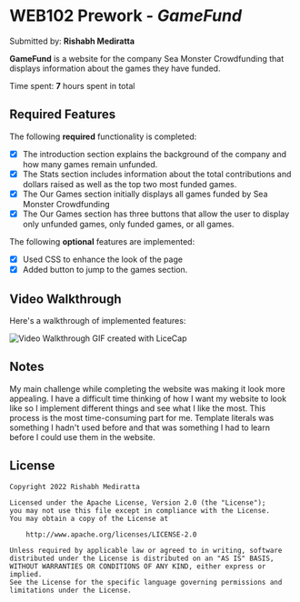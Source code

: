 # WEB102 Prework - *GameFund*

Submitted by: **Rishabh Mediratta**

**GameFund** is a website for the company Sea Monster Crowdfunding that displays information about the games they have funded.

Time spent: **7** hours spent in total

## Required Features

The following **required** functionality is completed:

* [x] The introduction section explains the background of the company and how many games remain unfunded.
* [x] The Stats section includes information about the total contributions and dollars raised as well as the top two most funded games.
* [x] The Our Games section initially displays all games funded by Sea Monster Crowdfunding
* [x] The Our Games section has three buttons that allow the user to display only unfunded games, only funded games, or all games.

The following **optional** features are implemented:

* [x] Used CSS to enhance the look of the page
* [x] Added button to jump to the games section.

## Video Walkthrough

Here's a walkthrough of implemented features:

<img src='walkthrough.gif' title='Video Walkthrough' width='' alt='Video Walkthrough' />
<!-- Link to walkthrough: -->
<!-- https://i.imgur.com/SIJJeLN.gif -->
<!-- Replace this with whatever GIF tool you used! -->
GIF created with LiceCap
<!-- Recommended tools:
[Kap](https://getkap.co/) for macOS
[ScreenToGif](https://www.screentogif.com/) for Windows
[peek](https://github.com/phw/peek) for Linux. -->

## Notes

My main challenge while completing the website was making it look more appealing. I have a difficult time thinking
of how I want my website to look like so I implement different things and see what I like the most. This process
is the most time-consuming part for me. Template literals was something I hadn't used before and that was something 
I had to learn before I could use them in the website. 

## License

    Copyright 2022 Rishabh Mediratta

    Licensed under the Apache License, Version 2.0 (the "License");
    you may not use this file except in compliance with the License.
    You may obtain a copy of the License at

        http://www.apache.org/licenses/LICENSE-2.0

    Unless required by applicable law or agreed to in writing, software
    distributed under the License is distributed on an "AS IS" BASIS,
    WITHOUT WARRANTIES OR CONDITIONS OF ANY KIND, either express or implied.
    See the License for the specific language governing permissions and
    limitations under the License.
